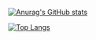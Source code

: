 [![Anurag's GitHub stats](https://github-readme-stats.vercel.app/api?username=bigmuramura&count_private=true?show_icons=true)](https://github.com/anuraghazra/github-readme-stats)

[![Top Langs](https://github-readme-stats.vercel.app/api/top-langs/?username=bigmuramura)](https://github.com/anuraghazra/github-readme-stats)
